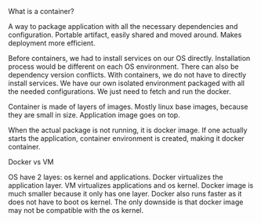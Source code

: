 What is a container?

A way to package application with all the necessary dependencies and configuration. Portable artifact, easily shared and moved around. Makes deployment more efficient.

Before containers, we had to install services on our OS directly. Installation process would be different on each OS environment.  There can also be dependency version conflicts. With containers, we do not have to directly install services. We have our own isolated environment packaged with all the needed configurations. We just need to fetch and run the docker.

Container is made of layers of images. Mostly linux base images, because they are small in size. Application image goes on top.

When the actual package is not running, it is docker image. If one actually starts the application, container environment is created, making it docker container.

Docker vs VM

OS have 2 layes: os kernel and applications. Docker virtualizes the application layer. VM virtualizes applications and os kernel. Docker image is much smaller because it only has one layer. Docker also runs faster as it does not have to boot os kernel. The only downside is that docker image may not be compatible with the os kernel.